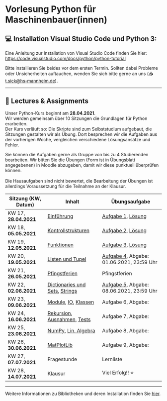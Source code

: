# Vorlesung Python für Maschinenbauer(innen)

## :computer: Installation Visual Studio Code und Python 3:
 Eine Anleitung zur Installation von Visual Studio Code finden Sie hier: https://code.visualstudio.com/docs/python/python-tutorial

Bitte installieren Sie beides vor dem ersten Termin. Sollten dabei Probleme oder Unsicherheiten auftauchen, wenden Sie sich bitte gerne an uns (:inbox_tray: t.sick@hs-mannheim.de).

<hr>

## :notebook: Lectures & Assignments
Unser Python-Kurs beginnt am **28.04.2021**. <br>
Wir werden gemeinsam über 10 Sitzungen die Grundlagen für Python erarbeiten. <br>Der Kurs verläuft so: Die Skripte sind zum Selbststudium aufgebaut, die Sitzungen gestalten wir als Übung. Dort besprechen wir die Aufgaben aus der vorherigen Woche, vergleichen verschiedene Lösungsansätze und Fehler.

Sie können die Aufgaben gerne als Gruppe von bis zu 4 Studierenden bearbeiten. Wir bitten Sie die Übungen (Form ist in Übungsblatt angegebenen) in Moodle abzugeben, damit wir diese punktuell überprüfen können. <br><br>Die Hausaufgaben sind nicht bewertet, die Bearbeitung der Übungen ist allerdings Voraussetzung für die Teilnahme an der Klausur.<br>

| Sitzung (KW, Datum) | Inhalt | Übungsaufgabe|
| -------- | -------- | -------- |
| KW 17, **28.04.2021** | [Einführung][1]                               | [Aufgabe 1][16], [Lösung][25] |
| KW 18, **05.05.2021** | [Kontrollstrukturen][2]                       | [Aufgabe 2][17], [Lösung][26] |
| KW 19, **12.05.2021** | [Funktionen][3]                               | [Aufgabe 3][18], [Lösung][23]|
| KW 20, **19.05.2021** | [Listen und Tupel][4]                         | [Aufgabe 4][19], Abgabe: 01.06.2021, 23:59 Uhr   |
| KW 21, **26.05.2021** | [Pfingstferien][20]                           | Pfingstferien         |
| KW 22, **02.06.2021** | [Dictionaries und Sets][5], [Strings][6]      | [Aufgabe 5][20], Abgabe: 08.06.2021, 23:59 Uhr   |
| KW 23, **09.06.2021** | [Module][7], [IO][8], [Klassen][9]            | Aufgabe 6, Abgabe:    |
| KW 24, **16.06.2021** | [Rekursion][10], [Ausnahmen][11], [Tests][12] | Aufgabe 7, Abgabe:    |
| KW 25, **23.06.2021** | [NumPy][13], [Lin. Algebra][14]               | Aufgabe 8, Abgabe:    |
| KW 26, **30.06.2021** | [MatPlotLib][15]                              | Aufgabe 9, Abgabe:    |
| KW 27, **07.07.2021** | Fragestunde                                      | Lernliste             |
| KW 28, **14.07.2021** | Klausur                                       | Viel Erfolg!! :star:  |

[1]: https://smits-net.de/files/pyp/html/01_basics/01_basics.html
[2]: https://smits-net.de/files/pyp/html/01_basics/02_control-structures.html
[3]: https://smits-net.de/files/pyp/html/01_basics/03_functions.html
[4]: https://smits-net.de/files/pyp/html/01_basics/04_lists.html
[5]: https://smits-net.de/files/pyp/html/01_basics/05_dictionaries.html
[6]: https://smits-net.de/files/pyp/html/01_basics/06_strings.html
[7]: https://smits-net.de/files/pyp/html/02_advanced/01_moduls.html
[8]: https://smits-net.de/files/pyp/html/02_advanced/02_io.html
[9]: https://smits-net.de/files/pyp/html/02_advanced/03_classes.html
[10]: https://smits-net.de/files/pyp/html/02_advanced/04_recursion.html
[11]: https://smits-net.de/files/pyp/html/02_advanced/05_exceptions.html
[12]: https://smits-net.de/files/pyp/html/02_advanced/06_unit-tests.html
[13]: https://smits-net.de/files/pyp/html/03_numpy/01_introduction.html
[14]: https://smits-net.de/files/pyp/html/03_numpy/02_linear_algebra.html
[15]: https://smits-net.de/files/pyp/html/03_numpy/03_matplotlib.html
[20]: https://de.wikipedia.org/wiki/Pfingsten
[16]: Assignment_01/readme.md
[17]: Assignment_02/readme.md
[18]: Assignment_03/readme.md
[19]: Assignment_04/readme.md
[20]: Assignment_05/readme.md
[21]: Assignment_06/readme.md
[22]: Assignment_07/readme.md
[23]: Assignment_08/readme.md
[24]: Assignment_09/readme.md
[25]: Assignment_01/solution
[26]: Assignment_02/solution
[27]: Assignment_03/solution
[28]: Assignment_04/solution
[29]: Assignment_05/solution
[30]: Assignment_06/solution
[31]: Assignment_07/solution
[32]: Assignment_08/solution
[33]: Assignment_09/solution

<hr>

Weitere Informationen zu Bibliotheken und deren Installation finden Sie [hier](libraries.md).
